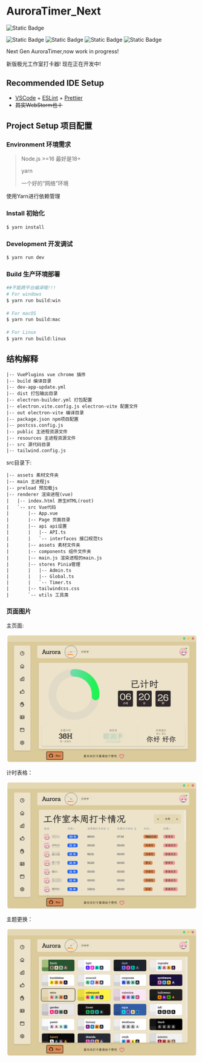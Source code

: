 # AuroraTimer_Next
![Static Badge](https://img.shields.io/badge/AuroraTimer-beta_0.0.12-blue?logo=electron&label=AuroraTimer&labelColor=%23FFFFFF&color=%234FC08D)

![Static Badge](https://img.shields.io/badge/electron-26.4.0-blue?logo=electron&label=electron&color=%2347848F) ![Static Badge](https://img.shields.io/badge/Vue-3.3.4-blue?logo=vuedotjs&label=Vue&color=%231AD1A5) ![Static Badge](https://img.shields.io/badge/daisyUI-3.9.3-blue?logo=daisyui&label=daisyUI&color=%235A0EF8) ![Static Badge](https://img.shields.io/badge/Vue-1.0.28-blue?logo=vite&label=electron-vite&color=%23646CFF)

Next Gen AuroraTimer,now work in progress!

新版极光工作室打卡器! 现在正在开发中!

## Recommended IDE Setup

- [VSCode](https://code.visualstudio.com/) + [ESLint](https://marketplace.visualstudio.com/items?itemName=dbaeumer.vscode-eslint) + [Prettier](https://marketplace.visualstudio.com/items?itemName=esbenp.prettier-vscode)
- ~~其实WebStorm也彳~~

## Project Setup 项目配置

### Environment 环境需求

> Node.js >=16 最好是18+
>
> yarn
>
> 一个好的“网络”环境

使用Yarn进行依赖管理

### Install 初始化

```bash
$ yarn install
```

### Development 开发调试

```bash
$ yarn run dev
```

### Build 生产环境部署

```bash
##不能跨平台编译哦!!!
# For windows
$ yarn run build:win

# For macOS
$ yarn run build:mac

# For Linux
$ yarn run build:linux
```
## 结构解释
```shell
|-- VuePlugins vue chrome 插件
|-- build 编译目录
|-- dev-app-update.yml
|-- dist 打包输出目录
|-- electron-builder.yml 打包配置
|-- electron.vite.config.js electron-vite 配置文件
|-- out electron-vite 编译目录
|-- package.json npm项目配置
|-- postcss.config.js
|-- public 主进程资源文件
|-- resources 主进程资源文件
|-- src 源代码目录
|-- tailwind.config.js
```
src目录下:
```
|-- assets 素材文件夹
|-- main 主进程js
|-- preload 预加载js
|-- renderer 渲染进程(vue)
|   |-- index.html 原生HTML(root)
|   `-- src Vue代码
|       |-- App.vue
|       |-- Page 页面目录
|       |-- api api设置
|       |   |-- API.ts
|       |   `-- interfaces 接口规范ts
|       |-- assets 素材文件夹
|       |-- components 组件文件夹
|       |-- main.js 渲染进程的main.js
|       |-- stores Pinia管理
|       |   |-- Admin.ts
|       |   |-- Global.ts
|       |   `-- Timer.ts
|       |-- tailwindcss.css
|       `-- utils 工具类
```
### 页面图片

主页面:

![](docs/MainPage.png)

计时表格：

![RankPage.png](docs/RankPage.png)

主题更换：

![Skins.png](docs/Skins.png)































